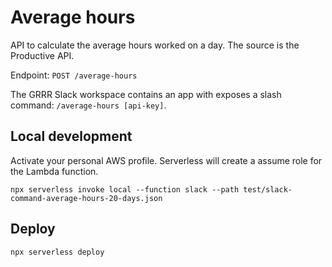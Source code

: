 # Average hours

API to calculate the average hours worked on a day. The source is the Productive API.

Endpoint: `POST /average-hours`

The GRRR Slack workspace contains an app with exposes a slash command: `/average-hours [api-key]`.

## Local development

Activate your personal AWS profile. Serverless will create a assume role for the Lambda function.

`npx serverless invoke local --function slack --path test/slack-command-average-hours-20-days.json`

## Deploy

`npx serverless deploy`

